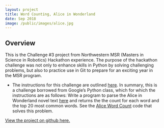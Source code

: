 ```yaml
---
layout: project
title: Word Counting, Alice in Wonderland
date: Sep 2018
image: /public/images/alice.jpg
---
```


## Overview

This is the Challenge #3 project from  Northwestern MSR (Masters in Science in Robotics) Hackathon experience. The purpose of the hackathon challenge was not only to enhance skills in Python by solving challenging problems, but also to practice use in Git to prepare for an exciting year in the MSR program. 

  * The instructions for this challenge are outlined [here](http://robotics.mech.northwestern.edu/~jarvis/hackathon_2018_site/public/docs/challenge3.pdf). In summary, this is a challenge borrowed from Google’s Python class, which for which the instructions are as follows: Write a program to parse the Alice in Wonderland novel text [here](http://robotics.mech.northwestern.edu/~jarvis/alice.txt) and returns the the count for each word and the top 20 most common words. See the [Alice Word Count](https://github.com/vnoelifant/msr_hackathon_challenges/blob/master/wordcount.py) code that solves this problem. 

[View the project on github here.](https://github.com/vnoelifant/msr_hackathon_challenges/blob/master/README.md)
